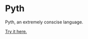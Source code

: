 Pyth
====

Pyth, an extremely conscise language.

[Try it here.](http://isaacg.scripts.mit.edu/pyth/index.py)
